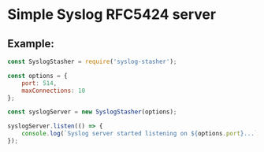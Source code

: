 # Simple Syslog RFC5424 server

## Example:
```javascript
const SyslogStasher = require('syslog-stasher');

const options = {
    port: 514,
    maxConnections: 10
};

const syslogServer = new SyslogStasher(options);

syslogServer.listen(() => {
    console.log(`Syslog server started listening on ${options.port}...`);
});
```
